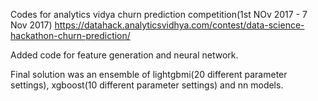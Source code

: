 Codes for analytics vidya churn prediction competition(1st NOv 2017 - 7 Nov 2017)
https://datahack.analyticsvidhya.com/contest/data-science-hackathon-churn-prediction/

Added code for feature generation and neural network.

Final solution was an ensemble of lightgbmi(20 different parameter settings), xgboost(10 different parameter settings) and nn models.
